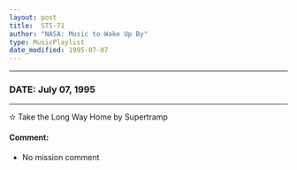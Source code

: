 ```yaml
---
layout: post
title:  STS-71
author: "NASA: Music to Wake Up By"
type: MusicPlaylist
date_modified: 1995-07-07
---
```


----
### DATE: July 07, 1995
----
✫ Take the Long Way Home by Supertramp

#### Comment:
* No mission comment
